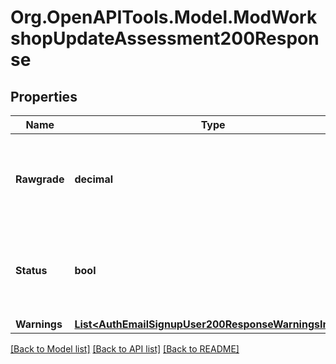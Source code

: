 # Org.OpenAPITools.Model.ModWorkshopUpdateAssessment200Response

## Properties

Name | Type | Description | Notes
------------ | ------------- | ------------- | -------------
**Rawgrade** | **decimal** | Raw percentual grade (0.00000 to 100.00000) for submission. | [optional] [default to nullM]
**Status** | **bool** | status: true if the assessment was added or updated false otherwise. | [default to null]
**Warnings** | [**List&lt;AuthEmailSignupUser200ResponseWarningsInner&gt;**](AuthEmailSignupUser200ResponseWarningsInner.md) |  | [optional] 

[[Back to Model list]](../README.md#documentation-for-models) [[Back to API list]](../README.md#documentation-for-api-endpoints) [[Back to README]](../README.md)

